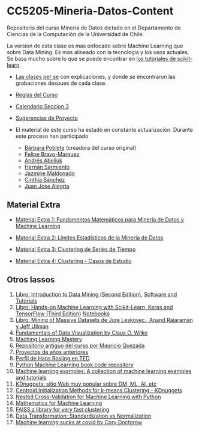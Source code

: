 # CC5205-Mineria-Datos-Content

Repositorio del curso Minería de Datos dictado en el Departamento de Ciencias de la Computación de la Universidad de Chile. 

La version de esta clase es mas enfocado sobre Machine Learning que sobre Data Mining. Es mas alineado con la tecnologia y los usos actuales. Se basa mucho sobre lo que se puede encontrar en [los tutoriales de scikit-learn](https://scikit-learn.org/stable/user_guide.html).   

- [Las clases per se](https://valbarriere.github.io/minerias) con explicaciones, y donde se encontraron las grabaciones despues de cada clase.

- [Reglas del Curso](reglas_curso.md)

- [Calendario Seccion 3](cal_S3.md)

- [Sugerencias de Proyecto](sugerencias_proyecto.md)

- El material de este curso ha estado en constante actualización. Durante este proceso han participado
  - [Bárbara Poblete](https://www.barbara.cl/) (creadora del curso original)
  - [Felipe Bravo-Marquez](https://felipebravom.com/)
  - [Andrés Abeliuk](https://aabeliuk.github.io/)
  - [Hernán Sarmiento](https://scholar.google.com/citations?user=LlvbtQ0AAAAJ&hl=es)
  - [Jazmine Maldonado](https://www.linkedin.com/in/jazminemf/)
  - [Cinthia Sánchez](https://users.dcc.uchile.cl/~cisanche/)
  - [Juan Jose Alegria](https://cl.linkedin.com/in/juanjo-alegria)

## Material Extra

* [Material Extra 1: Fundamentos Matemáticos para Minería de Datos y Machine Learning](https://docs.google.com/presentation/d/1aKb91y7uiuweIxdt5PYOCAZPlFPZoWbzMdzWCxuQMH4/edit?usp=sharing)

* [Material Extra 2: Límites Estadísticos de la Minería de Datos](https://docs.google.com/presentation/d/1PwhgavtGpiRbHXRwi9-mlIANXGyI4n2m2p1JlGFPV5U/edit?usp=sharing)

* [Material Extra 3: Clustering de Series de Tiempo](https://docs.google.com/presentation/d/1SN866ZwZriiy0LXWBF81QveoLTjgkd3lXgtu5i5a0so/edit?usp=sharing)

* [Material Extra 4: Clustering - Casos de Estudio](https://docs.google.com/presentation/d/19cYVktPQvgjrnGH5a2gqVDvrD9g0XmdNBl0A30X_uxQ/edit?usp=sharing)

## Otros lassos

1. [Libro: Introduction to Data Mining (Second Edition)](https://www-users.cs.umn.edu/~kumar001/dmbook/index.php), [Software and Tutorials](http://www.cse.msu.edu/~ptan/dmbook/software/)
2. [Libro: Hands-on Machine Learning with Scikit-Learn, Keras and TensorFlow (Third Edition)](https://www.oreilly.com/library/view/hands-on-machine-learning/9781098125967/) [Notebooks](https://github.com/ageron/handson-ml3)
3. [Libro: Mining of Massive Datasets de Jure Leskovec., Anand Rajaraman y Jeff Ullman](http://www.mmds.org/)
4. [Fundamentals of Data Visualization by Claus O. Wilke](https://clauswilke.com/dataviz/)
5. [Maching Learning Mastery](https://machinelearningmastery.com/start-here/)
6. [Repositorio antiguo del curso por Mauricio Quezada](https://github.com/mquezada/uchile-cc5206)
7. [Proyectos de años anteriores](https://prisma.dcc.uchile.cl/cursoMD/)
8. [Perfil de Hans Rosling en TED](https://www.ted.com/speakers/hans_rosling)
9. [Python Machine Learning book code repository](https://github.com/rasbt/python-machine-learning-book)
10. [Machine learning examples: A collection of machine learning examples and tutorials](https://github.com/lazyprogrammer/machine_learning_examples)
11. [KDnuggets: sitio Web muy popular sobre DM, ML, AI, etc](https://www.kdnuggets.com/)
12. [Centroid Initialization Methods for k-means Clustering - KDnuggets](https://www.kdnuggets.com/2020/06/centroid-initialization-k-means-clustering.html)
13. [Nested Cross-Validation for Machine Learning with Python](https://machinelearningmastery.com/nested-cross-validation-for-machine-learning-with-python/)
14. [Mathematics for Machine Learning](https://t.co/8ut4HxLMbE?amp=1)
15. [FAISS a library for very fast clustering](https://github.com/facebookresearch/faiss)
16. [Data Transformation: Standardization vs Normalization](https://www.kdnuggets.com/2020/04/data-transformation-standardization-normalization.html)
17. [Machine learning sucks at covid by Cory Doctorow](https://pluralistic.net/2021/08/02/autoquack/#gigo)

